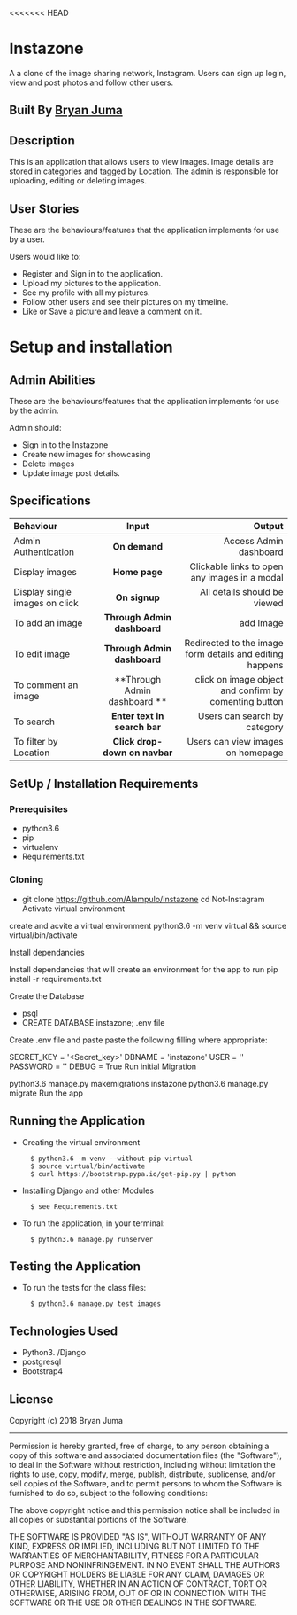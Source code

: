 <<<<<<< HEAD
# Instazone
 A  a clone of the image sharing network, Instagram. Users can sign up login, view and post photos and follow other users.
## Built By [Bryan Juma](https://github.com/Alampulo/)

## Description
This is an application that allows users to view images. Image details are stored in categories and tagged by Location. The admin is responsible for uploading, editing or deleting images.

## User Stories
These are the behaviours/features that the application implements for use by a user.

Users would like to:
* Register and Sign in to the application.
* Upload my pictures to the application.
* See my profile with all my pictures.
* Follow other users and see their pictures on my timeline.
* Like or Save a picture and leave a comment on it.

# Setup and installation

## Admin Abilities
These are the behaviours/features that the application implements for use by the admin.

Admin should:
* Sign in to the Instazone
* Create new images for showcasing
* Delete images
* Update image post details.


## Specifications
| Behaviour | Input | Output |
| :---------------- | :---------------: | ------------------: |
| Admin Authentication | **On demand** | Access Admin dashboard |
| Display  images | **Home page** | Clickable links to open any images in a modal |
| Display single images on click | **On  signup** | All details should be viewed|
| To add an image  | **Through Admin dashboard** |  add  Image|
| To edit image  | **Through Admin dashboard** | Redirected to the  image form details and editing happens|
| To comment an image  | **Through Admin dashboard ** | click on image object and confirm by comenting button|
| To search  | **Enter text in search bar** | Users can search by category|
| To filter by Location  | **Click drop-down on navbar** | Users can view images on homepage|


## SetUp / Installation Requirements
### Prerequisites
* python3.6
* pip
* virtualenv
* Requirements.txt

### Cloning
* git clone https://github.com/Alampulo/Instazone
cd Not-Instagram
Activate virtual environment

create and acvite a virtual environment python3.6 -m venv virtual && source virtual/bin/activate

Install dependancies

Install dependancies that will create an environment for the app to run pip install -r requirements.txt

Create the Database

- psql
- CREATE DATABASE instazone;
.env file

Create .env file and paste paste the following filling where appropriate:

SECRET_KEY = '<Secret_key>'
DBNAME = 'instazone'
USER = '<Username>'
PASSWORD = '<password>'
DEBUG = True
Run initial Migration

python3.6 manage.py makemigrations instazone
python3.6 manage.py migrate
Run the app

## Running the Application
* Creating the virtual environment

        $ python3.6 -m venv --without-pip virtual
        $ source virtual/bin/activate
        $ curl https://bootstrap.pypa.io/get-pip.py | python

* Installing Django and other Modules

        $ see Requirements.txt

* To run the application, in your terminal:

        $ python3.6 manage.py runserver

## Testing the Application
* To run the tests for the class files:

        $ python3.6 manage.py test images

## Technologies Used
* Python3. /Django
* postgresql
* Bootstrap4

## License

Copyright (c) 2018 Bryan Juma

------------

Permission is hereby granted, free of charge, to any person obtaining a copy of this software and associated documentation files (the "Software"), to deal in the Software without restriction, including without limitation the rights to use, copy, modify, merge, publish, distribute, sublicense, and/or sell copies of the Software, and to permit persons to whom the Software is furnished to do so, subject to the following conditions:

The above copyright notice and this permission notice shall be included in all copies or substantial portions of the Software.

THE SOFTWARE IS PROVIDED "AS IS", WITHOUT WARRANTY OF ANY KIND, EXPRESS OR IMPLIED, INCLUDING BUT NOT LIMITED TO THE WARRANTIES OF MERCHANTABILITY, FITNESS FOR A PARTICULAR PURPOSE AND NONINFRINGEMENT. IN NO EVENT SHALL THE AUTHORS OR COPYRIGHT HOLDERS BE LIABLE FOR ANY CLAIM, DAMAGES OR OTHER LIABILITY, WHETHER IN AN ACTION OF CONTRACT, TORT OR OTHERWISE, ARISING FROM, OUT OF OR IN CONNECTION WITH THE SOFTWARE OR THE USE OR OTHER DEALINGS IN THE SOFTWARE.
